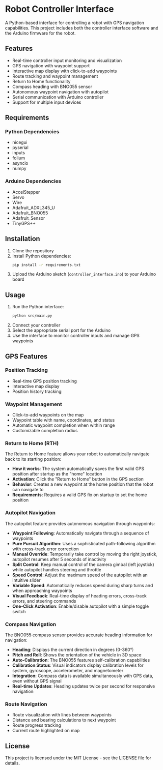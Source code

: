 # Robot Controller Interface

A Python-based interface for controlling a robot with GPS navigation capabilities. This project includes both the controller interface software and the Arduino firmware for the robot.

## Features

- Real-time controller input monitoring and visualization
- GPS navigation with waypoint support
- Interactive map display with click-to-add waypoints
- Route tracking and waypoint management
- Return to Home functionality
- Compass heading with BNO055 sensor
- Autonomous waypoint navigation with autopilot
- Serial communication with Arduino controller
- Support for multiple input devices

## Requirements

### Python Dependencies
- nicegui
- pyserial
- inputs
- folium
- asyncio
- numpy

### Arduino Dependencies
- AccelStepper
- Servo
- Wire
- Adafruit_ADXL345_U
- Adafruit_BNO055
- Adafruit_Sensor
- TinyGPS++

## Installation

1. Clone the repository
2. Install Python dependencies:
   ```bash
   pip install -r requirements.txt
   ```
3. Upload the Arduino sketch (`controller_interface.ino`) to your Arduino board

## Usage

1. Run the Python interface:
   ```bash
   python src/main.py
   ```
2. Connect your controller
3. Select the appropriate serial port for the Arduino
4. Use the interface to monitor controller inputs and manage GPS waypoints

## GPS Features

### Position Tracking
- Real-time GPS position tracking
- Interactive map display
- Position history tracking

### Waypoint Management
- Click-to-add waypoints on the map
- Waypoint table with name, coordinates, and status
- Automatic waypoint completion when within range
- Customizable completion radius

### Return to Home (RTH)
The Return to Home feature allows your robot to automatically navigate back to its starting position:

- **How it works**: The system automatically saves the first valid GPS position after startup as the "home" location
- **Activation**: Click the "Return to Home" button in the GPS section
- **Behavior**: Creates a new waypoint at the home position that the robot can navigate to
- **Requirements**: Requires a valid GPS fix on startup to set the home position

### Autopilot Navigation
The autopilot feature provides autonomous navigation through waypoints:

- **Waypoint Following**: Automatically navigate through a sequence of waypoints
- **Pure Pursuit Algorithm**: Uses a sophisticated path-following algorithm with cross-track error correction
- **Manual Override**: Temporarily take control by moving the right joystick, autopilot resumes after 5 seconds of inactivity
- **Split Control**: Keep manual control of the camera gimbal (left joystick) while autopilot handles steering and throttle
- **Speed Control**: Adjust the maximum speed of the autopilot with an intuitive slider
- **Variable Speed**: Automatically reduces speed during sharp turns and when approaching waypoints
- **Visual Feedback**: Real-time display of heading errors, cross-track errors, and steering commands
- **One-Click Activation**: Enable/disable autopilot with a simple toggle switch

### Compass Navigation
The BNO055 compass sensor provides accurate heading information for navigation:

- **Heading**: Displays the current direction in degrees (0-360°)
- **Pitch and Roll**: Shows the orientation of the vehicle in 3D space
- **Auto-Calibration**: The BNO055 features self-calibration capabilities
- **Calibration Status**: Visual indicators display calibration levels for system, gyroscope, accelerometer, and magnetometer
- **Integration**: Compass data is available simultaneously with GPS data, even without GPS signal
- **Real-time Updates**: Heading updates twice per second for responsive navigation

### Route Navigation
- Route visualization with lines between waypoints
- Distance and bearing calculations to next waypoint
- Route progress tracking
- Current route highlighted on map

## License

This project is licensed under the MIT License - see the LICENSE file for details. 